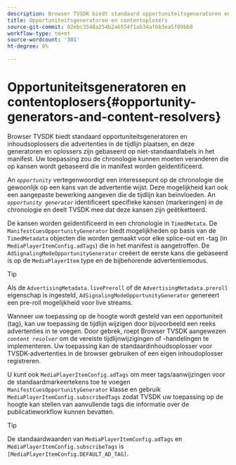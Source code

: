 ```yaml
---
description: Browser TVSDK biedt standaard opportuniteitsgeneratoren en inhoudsoplossers die advertenties in de tijdlijn plaatsen, en deze generatoren en oplossers zijn gebaseerd op niet-standaardlabels in het manifest. Uw toepassing zou de chronologie kunnen moeten veranderen die op kansen wordt gebaseerd die in manifest worden geïdentificeerd.
title: Opportuniteitsgeneratoren en contentoplosers
source-git-commit: 02ebc3548a254b2a6554f1ab34afbb3ea5f09bb8
workflow-type: tm+mt
source-wordcount: '301'
ht-degree: 0%

---
```


# Opportuniteitsgeneratoren en contentoplosers{#opportunity-generators-and-content-resolvers}

Browser TVSDK biedt standaard opportuniteitsgeneratoren en inhoudsoplossers die advertenties in de tijdlijn plaatsen, en deze generatoren en oplossers zijn gebaseerd op niet-standaardlabels in het manifest. Uw toepassing zou de chronologie kunnen moeten veranderen die op kansen wordt gebaseerd die in manifest worden geïdentificeerd.

An *`opportunity`* vertegenwoordigt een interessepunt op de chronologie die gewoonlijk op een kans van de advertentie wijst. Deze mogelijkheid kan ook een aangepaste bewerking aangeven die de tijdlijn kan beïnvloeden. An *`opportunity generator`* identificeert specifieke kansen (markeringen) in de chronologie en deelt TVSDK mee dat deze kansen zijn geëtiketteerd.

De kansen worden geïdentificeerd in een chronologie in `TimedMetata`. De `ManifestCuesOpportunityGenerator` biedt mogelijkheden op basis van de `TimedMetadata` objecten die worden gemaakt voor elke splice-out en -tag (in `MediaPlayerItemConfig.adTags`) die in het manifest is aangetroffen. De `AdSignalingModeOpportunityGenerator` creëert de eerste kans die gebaseerd is op de `MediaPlayerItem` type en de bijbehorende advertentiemodus.

>[!TIP]
>
>Als de `AdvertisingMetadata.livePreroll` of de `AdvertisingMetadata.preroll` eigenschap is ingesteld, `AdSignalingModeOpportunityGenerator` genereert een pre-roll mogelijkheid voor live streams.

Wanneer uw toepassing op de hoogte wordt gesteld van een opportuniteit (tag), kan uw toepassing de tijdlijn wijzigen door bijvoorbeeld een reeks advertenties in te voegen. Door gebrek, roept Browser TVSDK aangewezen *`content resolver`* om de vereiste tijdlijnwijzigingen of -handelingen te implementeren. Uw toepassing kan de standaardinhoudsoplosser voor TVSDK-advertenties in de browser gebruiken of een eigen inhoudoplosser registreren.

U kunt ook `MediaPlayerItemConfig.adTags` om meer tags/aanwijzingen voor de standaardmarkeertekens toe te voegen `ManifestCuesOpportunityGenerator` klasse en gebruik `MediaPlayerItemConfig.subscribedTags` zodat TVSDK uw toepassing op de hoogte kan stellen van aanvullende tags die informatie over de publicatieworkflow kunnen bevatten.

>[!TIP]
>
>De standaardwaarden van `MediaPlayerItemConfig.adTags` en `MediaPlayerItemConfig.subscribeTags` is `[MediaPlayerItemConfig.DEFAULT_AD_TAG]`.
